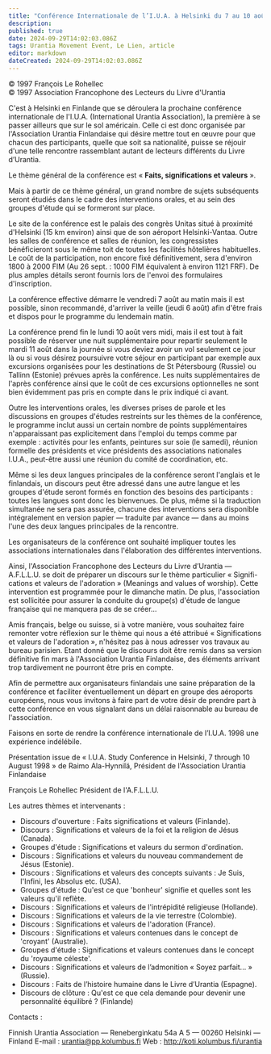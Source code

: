 ```yaml
---
title: "Conférence Internationale de l’I.U.A. à Helsinki du 7 au 10 août 1998"
description: 
published: true
date: 2024-09-29T14:02:03.086Z
tags: Urantia Movement Event, Le Lien, article
editor: markdown
dateCreated: 2024-09-29T14:02:03.086Z
---
```


<p class="v-card v-sheet theme--light grey lighten-3 px-2">© 1997 François Le Rohellec<br>© 1997 Association Francophone des Lecteurs du Livre d'Urantia</p>

C'est à Helsinki en Finlande que se déroulera la prochaine conférence internationale de l'I.U.A. (International Urantia Association), la première à se passer ailleurs que sur le sol américain. Celle ci est donc organisée par l'Association Urantia Finlandaise qui désire mettre tout en œuvre pour que chacun des participants, quelle que soit sa nationalité, puisse se réjouir d'une telle rencontre rassemblant autant de lecteurs différents du Livre d’Urantia.

Le thème général de la conférence est « **Faits, significations et valeurs** ».

Mais à partir de ce thème général, un grand nombre de sujets subséquents seront étudiés dans le cadre des interventions orales, et au sein des groupes d'étude qui se formeront sur place.

Le site de la conférence est le palais des congrès Unitas situé à proximité d'Helsinki (15 km environ) ainsi que de son aéroport Helsinki-Vantaa. Outre les salles de conférence et salles de réunion, les congressistes bénéficieront sous le même toit de toutes les facilités hôtelières habituelles. Le coût de la participation, non encore fixé définitivement, sera d'environ 1800 à 2000 FIM (Au 26 sept. : 1000 FIM équivalent à environ 1121 FRF). De plus amples détails seront fournis lors de l'envoi des formulaires d'inscription.

La conférence effective démarre le vendredi 7 août au matin mais il est possible, sinon recommandé, d'arriver la veille (jeudi 6 août) afin d'être frais et dispos pour le programme du lendemain matin.

La conférence prend fin le lundi 10 août vers midi, mais il est tout à fait possible de réserver une nuit supplémentaire pour repartir seulement le mardi 11 août dans la journée si vous deviez avoir un vol seulement ce jour là ou si vous désirez poursuivre votre séjour en participant par exemple aux excursions organisées pour les destinations de St Pétersbourg (Russie) ou Tallinn (Estonie) prévues après la conférence. Les nuits supplémentaires de l'après conférence ainsi que le coût de ces excursions optionnelles ne sont bien évidemment pas pris en compte dans le prix indiqué ci avant.

Outre les interventions orales, les diverses prises de parole et les discussions en groupes d'études restreints sur les thèmes de la conférence, le programme inclut aussi un certain nombre de points supplémentaires n'apparaissant pas explicitement dans l'emploi du temps comme par exemple : activités pour les enfants, peintures sur soie (le samedi), réunion formelle des présidents et vice présidents des associations nationales I.U.A., peut-être aussi une réunion du comité de coordination, etc.

Même si les deux langues principales de la conférence seront l'anglais et le finlandais, un discours peut être adressé dans une autre langue et les groupes d'étude seront formés en fonction des besoins des participants : toutes les langues sont donc les bienvenues. De plus, même si la traduction simultanée ne sera pas assurée, chacune des interventions sera disponible intégralement en version papier — traduite par avance — dans au moins l'une des deux langues principales de la rencontre.

Les organisateurs de la conférence ont souhaité impliquer toutes les associations internationales dans l'élaboration des différentes interventions.

Ainsi, l'Association Francophone des Lecteurs du Livre d’Urantia — A.F.L.L.U. se doit de préparer un discours sur le thème particulier « Signifi-cations et valeurs de l'adoration » (Meanings and values of worship). Cette intervention est programmée pour le dimanche matin. De plus, l'association est sollicitée pour assurer la conduite du groupe(s) d'étude de langue française qui ne manquera pas de se créer...

Amis français, belge ou suisse, si à votre manière, vous souhaitez faire remonter votre réflexion sur le thème qui nous a été attribué « Significations et valeurs de l'adoration », n'hésitez pas à nous adresser vos travaux au bureau parisien. Etant donné que le discours doit être remis dans sa version définitive fin mars à l'Association Urantia Finlandaise, des éléments arrivant trop tardivement ne pourront être pris en compte.

Afin de permettre aux organisateurs finlandais une saine préparation de la conférence et faciliter éventuellement un départ en groupe des aéroports européens, nous vous invitons à faire part de votre désir de prendre part à cette conférence en vous signalant dans un délai raisonnable au bureau de l'association.

Faisons en sorte de rendre la conférence internationale de l’I.U.A. 1998 une expérience indélébile.

Présentation issue de « I.U.A. Study Conference in Helsinki, 7 through 10 August 1998 » de Raimo Ala-Hynnilä, Président de l'Association Urantia Finlandaise

François Le Rohellec
Président de l'A.F.L.L.U.

Les autres thèmes et intervenants :
- Discours d'ouverture : Faits significations et valeurs (Finlande).
- Discours : Significations et valeurs de la foi et la religion de Jésus (Canada).
- Groupes d'étude : Significations et valeurs du sermon d'ordination.
- Discours : Significations et valeurs du nouveau commandement de Jésus (Estonie).
- Discours : Significations et valeurs des concepts suivants : Je Suis, l'Infini, les Absolus etc. (USA).
- Groupes d'étude : Qu'est ce que 'bonheur' signifie et quelles sont les valeurs qu'il reflète.
- Discours : Significations et valeurs de l'intrépidité religieuse (Hollande).
- Discours : Significations et valeurs de la vie terrestre (Colombie).
- Discours : Significations et valeurs de l'adoration (France).
- Discours : Significations et valeurs contenues dans le concept de 'croyant' (Australie).
- Groupes d'étude : Significations et valeurs contenues dans le concept du 'royaume céleste'.
- Discours : Significations et valeurs de l’admonition « Soyez parfait... » (Russie).
- Discours : Faits de l’histoire humaine dans le Livre d’Urantia (Espagne).
- Discours de clôture : Qu'est ce que cela demande pour devenir une personnalité équilibré ? (Finlande)

Contacts :

Finnish Urantia Association — Reneberginkatu 54a A 5 — 00260 Helsinki — Finland
E-mail : urantia@pp.kolumbus.fi
Web : http://koti.kolumbus.fi/urantia